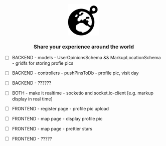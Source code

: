 <p align="center">
    <img src="./frontend/src/logo.svg" alt="Sharely Logo" width="100" height="100">
  </a>

  <h3 align="center">Share your experience around the world</h3>
</p>

-   [ ] BACKEND - models - UserOpinionsSchema && MarkupLocationSchema - gridfs for storing profie pics
-   [ ] BACKEND - controllers - pushPinsToDb - profile pic, visit day
-   [ ] BACKEND - ??????

-   [ ] BOTH - make it realtime - socketio and socket.io-client [e.g. markup display in real time]

-   [ ] FRONTEND - register page - profile pic upload
-   [ ] FRONTEND - map page - display profile pic
-   [ ] FRONTEND - map page - prettier stars
-   [ ] FRONTEND - ?????
